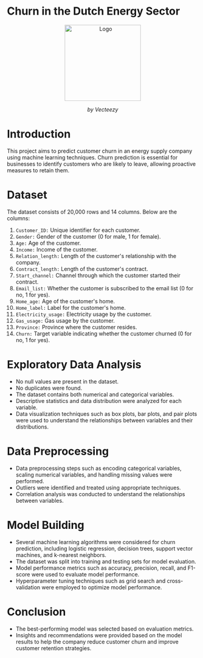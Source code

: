 # Churn in the Dutch Energy Sector

<p align="center">
  <img src="https://cdn-icons-png.flaticon.com/512/1447/1447242.png" width = 200 alt="Logo">
</p>
<p align="center"><em>by Vecteezy</em></p>

# Introduction

This project aims to predict customer churn in an energy supply company using machine learning techniques. Churn prediction is essential for businesses to identify customers who are likely to leave, allowing proactive measures to retain them.

# Dataset

The dataset consists of 20,000 rows and 14 columns. Below are the columns:

1. `Customer_ID:` Unique identifier for each customer.
2. `Gender:` Gender of the customer (0 for male, 1 for female).
3. `Age:` Age of the customer.
4. `Income:` Income of the customer.
5. `Relation_length:` Length of the customer's relationship with the company.
6. `Contract_length:` Length of the customer's contract.
7. `Start_channel:` Channel through which the customer started their contract.
8. `Email_list:` Whether the customer is subscribed to the email list (0 for no, 1 for yes).
9. `Home_age:` Age of the customer's home.
10. `Home_label:` Label for the customer's home.
11. `Electricity_usage:` Electricity usage by the customer.
12. `Gas_usage:` Gas usage by the customer.
13. `Province:` Province where the customer resides.
14. `Churn:` Target variable indicating whether the customer churned (0 for no, 1 for yes).


# Exploratory Data Analysis

- No null values are present in the dataset.
- No duplicates were found.
- The dataset contains both numerical and categorical variables.
- Descriptive statistics and data distribution were analyzed for each variable.
- Data visualization techniques such as box plots, bar plots, and pair plots were used to understand the relationships between variables and their distributions.


# Data Preprocessing

- Data preprocessing steps such as encoding categorical variables, scaling numerical variables, and handling missing values were performed.
- Outliers were identified and treated using appropriate techniques.
- Correlation analysis was conducted to understand the relationships between variables.


# Model Building

- Several machine learning algorithms were considered for churn prediction, including logistic regression, decision trees, support vector machines, and k-nearest neighbors.
- The dataset was split into training and testing sets for model evaluation.
- Model performance metrics such as accuracy, precision, recall, and F1-score were used to evaluate model performance.
- Hyperparameter tuning techniques such as grid search and cross-validation were employed to optimize model performance.


# Conclusion

- The best-performing model was selected based on evaluation metrics.
- Insights and recommendations were provided based on the model results to help the company reduce customer churn and improve customer retention strategies.
